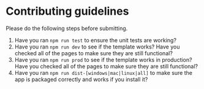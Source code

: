 # Contributing guidelines
Please do the following steps before submitting.

1. Have you ran `npm run test` to ensure the unit tests are working?
2. Have you ran `npm run dev` to see if the template works? Have you checked all of the pages to make sure they are still functional?
3. Have you ran `npm run prod` to see if the template works in production? Have you checked all of the pages to make sure they are still functional?
4. Have you ran `npm run dist-[windows|mac|linux|all]` to make sure the app is packaged correctly and works if you install it?
